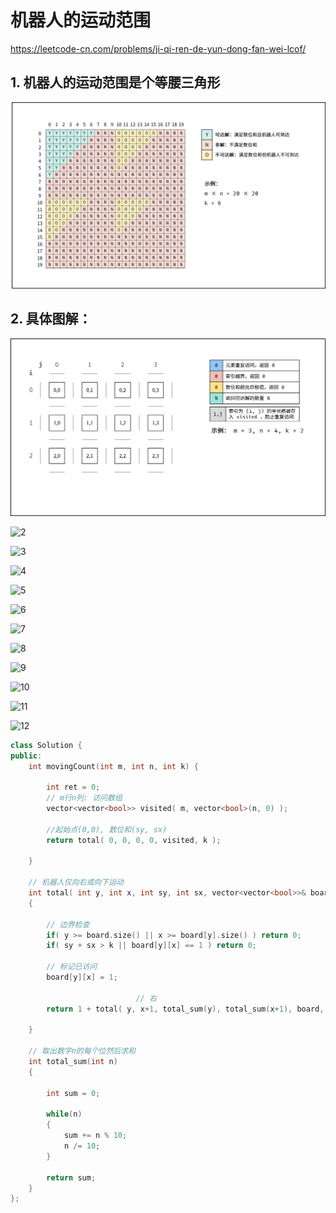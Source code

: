 # 机器人的运动范围

https://leetcode-cn.com/problems/ji-qi-ren-de-yun-dong-fan-wei-lcof/

## 1. 机器人的运动范围是个等腰三角形

![0](https://github.com/zhangm365/Code-Interview2-Optimization/blob/main/DFS%2BBACKTRACK/figure/0.png)

## 2. 具体图解：

![1](https://github.com/zhangm365/Code-Interview2-Optimization/blob/main/DFS%2BBACKTRACK/figure/1.png)

![2](E:\编程练习\Code-Interview2-Optimization\DFS+BACKTRACK\figure\2.png)

![3](E:\编程练习\Code-Interview2-Optimization\DFS+BACKTRACK\figure\3.png)

![4](E:\编程练习\Code-Interview2-Optimization\DFS+BACKTRACK\figure\4.png)

![5](E:\编程练习\Code-Interview2-Optimization\DFS+BACKTRACK\figure\5.png)

![6](E:\编程练习\Code-Interview2-Optimization\DFS+BACKTRACK\figure\6.png)

![7](E:\编程练习\Code-Interview2-Optimization\DFS+BACKTRACK\figure\7.png)

![8](E:\编程练习\Code-Interview2-Optimization\DFS+BACKTRACK\figure\8.png)

![9](E:\编程练习\Code-Interview2-Optimization\DFS+BACKTRACK\figure\9.png)

![10](E:\编程练习\Code-Interview2-Optimization\DFS+BACKTRACK\figure\10.png)

![11](E:\编程练习\Code-Interview2-Optimization\DFS+BACKTRACK\figure\11.png)

![12](E:\编程练习\Code-Interview2-Optimization\DFS+BACKTRACK\figure\12.png)

```c++
class Solution {
public:
    int movingCount(int m, int n, int k) {
        
        int ret = 0;
        // m行n列: 访问数组
        vector<vector<bool>> visited( m, vector<bool>(n, 0) );

        //起始点(0,0), 数位和(sy, sx)
        return total( 0, 0, 0, 0, visited, k );

    }

    // 机器人仅向右或向下运动
    int total( int y, int x, int sy, int sx, vector<vector<bool>>& board, int k )
    {
        
        // 边界检查
        if( y >= board.size() || x >= board[y].size() ) return 0;
        if( sy + sx > k || board[y][x] == 1 ) return 0;
		
        // 标记已访问
        board[y][x] = 1;

                    		// 右                                   				// 下
        return 1 + total( y, x+1, total_sum(y), total_sum(x+1), board, k ) + total( y+1, x, total_sum(y+1), total_sum(x), board, k );

    }

    // 取出数字n的每个位然后求和
    int total_sum(int n)
    {

        int sum = 0;

        while(n)
        {
            sum += n % 10;
            n /= 10;
        }

        return sum;
    }
};
```

